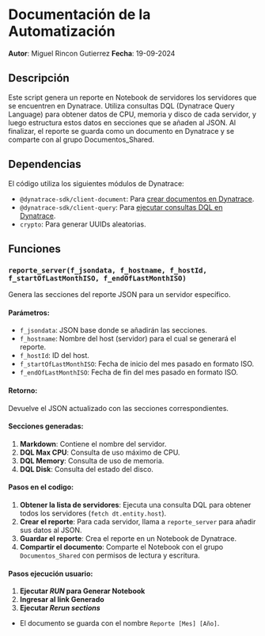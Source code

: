 # Documentación de la Automatización
**Autor**: Miguel Rincon Gutierrez
**Fecha**: 19-09-2024

## Descripción

Este script genera un reporte en Notebook de servidores los servidores que se encuentren en Dynatrace. Utiliza consultas DQL (Dynatrace Query Language) para obtener datos de CPU, memoria y disco de cada servidor, y luego estructura estos datos en secciones que se añaden al JSON. Al finalizar, el reporte se guarda como un documento en Dynatrace y se comparte con al grupo Documentos_Shared.

## Dependencias

El código utiliza los siguientes módulos de Dynatrace:
- `@dynatrace-sdk/client-document`: Para [crear documentos en Dynatrace](https://developer.dynatrace.com/develop/sdks/client-document/#documentsclient).
- `@dynatrace-sdk/client-query`: Para [ejecutar consultas DQL en Dynatrace](https://developer.dynatrace.com/develop/sdks/client-query/).
- `crypto`: Para generar UUIDs aleatorias.

## Funciones

### `reporte_server(f_jsondata, f_hostname, f_hostId, f_startOfLastMonthISO, f_endOfLastMonthISO)`

Genera las secciones del reporte JSON para un servidor específico.

#### Parámetros:
- `f_jsondata`: JSON base donde se añadirán las secciones.
- `f_hostname`: Nombre del host (servidor) para el cual se generará el reporte.
- `f_hostId`: ID del host.
- `f_startOfLastMonthISO`: Fecha de inicio del mes pasado en formato ISO.
- `f_endOfLastMonthISO`: Fecha de fin del mes pasado en formato ISO.

#### Retorno:
Devuelve el JSON actualizado con las secciones correspondientes.

#### Secciones generadas:
1. **Markdown**: Contiene el nombre del servidor.
2. **DQL Max CPU**: Consulta de uso máximo de CPU.
3. **DQL Memory**: Consulta de uso de memoria.
4. **DQL Disk**: Consulta del estado del disco.

#### Pasos en el codigo:
1. **Obtener la lista de servidores**: Ejecuta una consulta DQL para obtener todos los servidores (`fetch dt.entity.host`).
2. **Crear el reporte**: Para cada servidor, llama a `reporte_server` para añadir sus datos al JSON.
3. **Guardar el reporte**: Crea el reporte en un Notebook de Dynatrace.
4. **Compartir el documento**: Comparte el Notebook con el grupo `Documentos_Shared` con permisos de lectura y escritura.

#### Pasos ejecución usuario:
1. **Ejecutar *RUN* para Generar Notebook**
2. **Ingresar al link Generado**
2. **Ejecutar *Rerun sections***

- El documento se guarda con el nombre `Reporte [Mes] [Año]`.